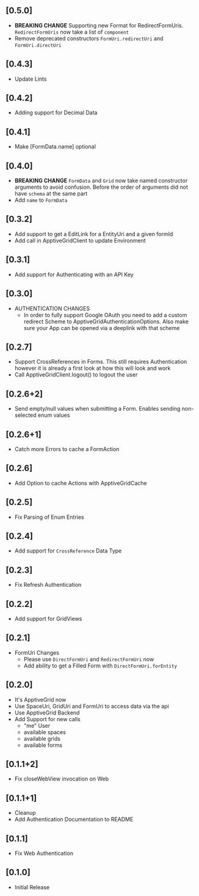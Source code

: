 ## [0.5.0]
* **BREAKING CHANGE** Supporting new Format for RedirectFormUris. `RedirectFormUris` now take a list of `component`
* Remove deprecated constructors `FormUri.redirectUri` and `FormUri.directUri`

## [0.4.3]
* Update Lints

## [0.4.2]
* Adding support for Decimal Data

## [0.4.1]
* Make [FormData.name] optional

## [0.4.0]
* **BREAKING CHANGE** `FormData` and `Grid` now take named constructor arguments to avoid confusion. Before the order of arguments did not have `schema` at the same part
* Add `name` to `FormData`

## [0.3.2]
* Add support to get a EditLink for a EntityUri and a given formId
* Add call in ApptiveGridClient to update Environment

## [0.3.1]
* Add support for Authenticating with an API Key

## [0.3.0]
* AUTHENTICATION CHANGES
    * In order to fully support Google OAuth you need to add a custom redirect Scheme to ApptiveGridAuthenticationOptions. Also make sure your App can be opened via a deeplink with that scheme

## [0.2.7]
* Support CrossReferences in Forms. This still requires Authentication however it is already a first look at how this will look and work
* Call ApptiveGridClient.logout() to logout the user

## [0.2.6+2]
* Send empty/null values when submitting a Form. Enables sending non-selected enum values

## [0.2.6+1]
* Catch more Errors to cache a FormAction

## [0.2.6]
* Add Option to cache Actions with ApptiveGridCache

## [0.2.5]
* Fix Parsing of Enum Entries

## [0.2.4]
* Add support for `CrossReference` Data Type

## [0.2.3]
* Fix Refresh Authentication

## [0.2.2]
* Add support for GridViews

## [0.2.1]
* FormUri Changes
    * Please use `DirectFormUri` and `RedirectFormUri` now
    * Add ability to get a Filled Form with `DirectFormUri.forEntity`

## [0.2.0]
* It's ApptiveGrid now
* Use SpaceUri, GridUri and FormUri to access data via the api
* Use ApptiveGrid Backend
* Add Support for new calls
    * "me" User
    * available spaces
    * available grids
    * available forms

## [0.1.1+2]
* Fix closeWebView invocation on Web

## [0.1.1+1]
* Cleanup
* Add Authentication Documentation to README

## [0.1.1]
* Fix Web Authentication

## [0.1.0]
* Initial Release
